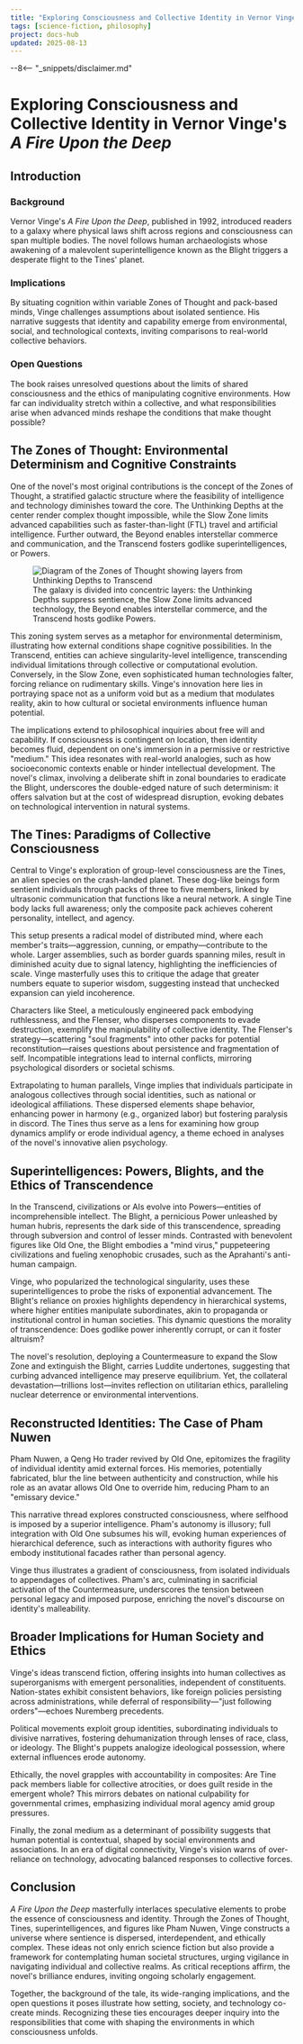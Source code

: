 ```yaml
---
title: "Exploring Consciousness and Collective Identity in Vernor Vinge's A Fire Upon the Deep"
tags: [science-fiction, philosophy]
project: docs-hub
updated: 2025-08-13
---
```


--8<-- "_snippets/disclaimer.md"

# Exploring Consciousness and Collective Identity in Vernor Vinge's *A Fire Upon the Deep*

## Introduction
### Background
Vernor Vinge's *A Fire Upon the Deep*, published in 1992, introduced readers to a galaxy where physical laws shift across regions and consciousness can span multiple bodies. The novel follows human archaeologists whose awakening of a malevolent superintelligence known as the Blight triggers a desperate flight to the Tines' planet.

### Implications
By situating cognition within variable Zones of Thought and pack-based minds, Vinge challenges assumptions about isolated sentience. His narrative suggests that identity and capability emerge from environmental, social, and technological contexts, inviting comparisons to real-world collective behaviors.

### Open Questions
The book raises unresolved questions about the limits of shared consciousness and the ethics of manipulating cognitive environments. How far can individuality stretch within a collective, and what responsibilities arise when advanced minds reshape the conditions that make thought possible?

## The Zones of Thought: Environmental Determinism and Cognitive Constraints
One of the novel's most original contributions is the concept of the Zones of Thought, a stratified galactic structure where the feasibility of intelligence and technology diminishes toward the core. The Unthinking Depths at the center render complex thought impossible, while the Slow Zone limits advanced capabilities such as faster-than-light (FTL) travel and artificial intelligence. Further outward, the Beyond enables interstellar commerce and communication, and the Transcend fosters godlike superintelligences, or Powers.

<figure>
  <img src="img/zones-of-thought.svg" alt="Diagram of the Zones of Thought showing layers from Unthinking Depths to Transcend" data-glightbox>
  <figcaption>The galaxy is divided into concentric layers: the Unthinking Depths suppress sentience, the Slow Zone limits advanced technology, the Beyond enables interstellar commerce, and the Transcend hosts godlike Powers.</figcaption>
</figure>

This zoning system serves as a metaphor for environmental determinism, illustrating how external conditions shape cognitive possibilities. In the Transcend, entities can achieve singularity-level intelligence, transcending individual limitations through collective or computational evolution. Conversely, in the Slow Zone, even sophisticated human technologies falter, forcing reliance on rudimentary skills. Vinge's innovation here lies in portraying space not as a uniform void but as a medium that modulates reality, akin to how cultural or societal environments influence human potential.

The implications extend to philosophical inquiries about free will and capability. If consciousness is contingent on location, then identity becomes fluid, dependent on one's immersion in a permissive or restrictive "medium." This idea resonates with real-world analogies, such as how socioeconomic contexts enable or hinder intellectual development. The novel's climax, involving a deliberate shift in zonal boundaries to eradicate the Blight, underscores the double-edged nature of such determinism: it offers salvation but at the cost of widespread disruption, evoking debates on technological intervention in natural systems.

## The Tines: Paradigms of Collective Consciousness
Central to Vinge's exploration of group-level consciousness are the Tines, an alien species on the crash-landed planet. These dog-like beings form sentient individuals through packs of three to five members, linked by ultrasonic communication that functions like a neural network. A single Tine body lacks full awareness; only the composite pack achieves coherent personality, intellect, and agency.

This setup presents a radical model of distributed mind, where each member's traits—aggression, cunning, or empathy—contribute to the whole. Larger assemblies, such as border guards spanning miles, result in diminished acuity due to signal latency, highlighting the inefficiencies of scale. Vinge masterfully uses this to critique the adage that greater numbers equate to superior wisdom, suggesting instead that unchecked expansion can yield incoherence.

Characters like Steel, a meticulously engineered pack embodying ruthlessness, and the Flenser, who disperses components to evade destruction, exemplify the manipulability of collective identity. The Flenser's strategy—scattering "soul fragments" into other packs for potential reconstitution—raises questions about persistence and fragmentation of self. Incompatible integrations lead to internal conflicts, mirroring psychological disorders or societal schisms.

Extrapolating to human parallels, Vinge implies that individuals participate in analogous collectives through social identities, such as national or ideological affiliations. These dispersed elements shape behavior, enhancing power in harmony (e.g., organized labor) but fostering paralysis in discord. The Tines thus serve as a lens for examining how group dynamics amplify or erode individual agency, a theme echoed in analyses of the novel's innovative alien psychology.

## Superintelligences: Powers, Blights, and the Ethics of Transcendence
In the Transcend, civilizations or AIs evolve into Powers—entities of incomprehensible intellect. The Blight, a pernicious Power unleashed by human hubris, represents the dark side of this transcendence, spreading through subversion and control of lesser minds. Contrasted with benevolent figures like Old One, the Blight embodies a "mind virus," puppeteering civilizations and fueling xenophobic crusades, such as the Aprahanti's anti-human campaign.

Vinge, who popularized the technological singularity, uses these superintelligences to probe the risks of exponential advancement. The Blight's reliance on proxies highlights dependency in hierarchical systems, where higher entities manipulate subordinates, akin to propaganda or institutional control in human societies. This dynamic questions the morality of transcendence: Does godlike power inherently corrupt, or can it foster altruism?

The novel's resolution, deploying a Countermeasure to expand the Slow Zone and extinguish the Blight, carries Luddite undertones, suggesting that curbing advanced intelligence may preserve equilibrium. Yet, the collateral devastation—trillions lost—invites reflection on utilitarian ethics, paralleling nuclear deterrence or environmental interventions.

## Reconstructed Identities: The Case of Pham Nuwen
Pham Nuwen, a Qeng Ho trader revived by Old One, epitomizes the fragility of individual identity amid external forces. His memories, potentially fabricated, blur the line between authenticity and construction, while his role as an avatar allows Old One to override him, reducing Pham to an "emissary device."

This narrative thread explores constructed consciousness, where selfhood is imposed by a superior intelligence. Pham's autonomy is illusory; full integration with Old One subsumes his will, evoking human experiences of hierarchical deference, such as interactions with authority figures who embody institutional facades rather than personal agency.

Vinge thus illustrates a gradient of consciousness, from isolated individuals to appendages of collectives. Pham's arc, culminating in sacrificial activation of the Countermeasure, underscores the tension between personal legacy and imposed purpose, enriching the novel's discourse on identity's malleability.

## Broader Implications for Human Society and Ethics
Vinge's ideas transcend fiction, offering insights into human collectives as superorganisms with emergent personalities, independent of constituents. Nation-states exhibit consistent behaviors, like foreign policies persisting across administrations, while deferral of responsibility—"just following orders"—echoes Nuremberg precedents.

Political movements exploit group identities, subordinating individuals to divisive narratives, fostering dehumanization through lenses of race, class, or ideology. The Blight's puppets analogize ideological possession, where external influences erode autonomy.

Ethically, the novel grapples with accountability in composites: Are Tine pack members liable for collective atrocities, or does guilt reside in the emergent whole? This mirrors debates on national culpability for governmental crimes, emphasizing individual moral agency amid group pressures.

Finally, the zonal medium as a determinant of possibility suggests that human potential is contextual, shaped by social environments and associations. In an era of digital connectivity, Vinge's vision warns of over-reliance on technology, advocating balanced responses to collective forces.

## Conclusion
*A Fire Upon the Deep* masterfully interlaces speculative elements to probe the essence of consciousness and identity. Through the Zones of Thought, Tines, superintelligences, and figures like Pham Nuwen, Vinge constructs a universe where sentience is dispersed, interdependent, and ethically complex. These ideas not only enrich science fiction but also provide a framework for contemplating human societal structures, urging vigilance in navigating individual and collective realms. As critical receptions affirm, the novel's brilliance endures, inviting ongoing scholarly engagement.

Together, the background of the tale, its wide-ranging implications, and the open questions it poses illustrate how setting, society, and technology co-create minds. Recognizing these ties encourages deeper inquiry into the responsibilities that come with shaping the environments in which consciousness unfolds.

